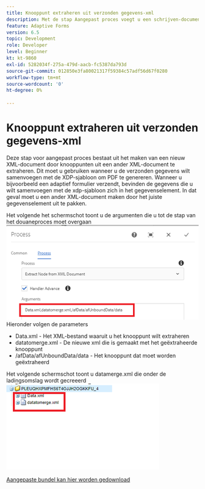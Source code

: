 ```yaml
---
title: Knooppunt extraheren uit verzonden gegevens-xml
description: Met de stap Aangepast proces voegt u een schrijven-document dat zich in de payload-map bevindt, toe aan het bestandssysteem
feature: Adaptive Forms
version: 6.5
topic: Development
role: Developer
level: Beginner
kt: kt-9860
exl-id: 5282034f-275a-479d-aacb-fc5387da793d
source-git-commit: 012850e3fa80021317f59384c57adf56d67f0280
workflow-type: tm+mt
source-wordcount: '0'
ht-degree: 0%

---
```


# Knooppunt extraheren uit verzonden gegevens-xml

Deze stap voor aangepast proces bestaat uit het maken van een nieuw XML-document door knooppunten uit een ander XML-document te extraheren. Dit moet u gebruiken wanneer u de verzonden gegevens wilt samenvoegen met de XDP-sjabloon om PDF te genereren. Wanneer u bijvoorbeeld een adaptief formulier verzendt, bevinden de gegevens die u wilt samenvoegen met de xdp-sjabloon zich in het gegevenselement. In dat geval moet u een ander XML-document maken door het juiste gegevenselement uit te pakken.

Het volgende het schermschot toont u de argumenten die u tot de stap van het douaneproces moet overgaan
![processtap](assets/create-xml-process-step.png)
Hieronder volgen de parameters
* Data.xml - Het XML-bestand waaruit u het knooppunt wilt extraheren
* datatomerge.xml - De nieuwe xml die is gemaakt met het geëxtraheerde knooppunt
* /afData/afUnboundData/data - Het knooppunt dat moet worden geëxtraheerd


Het volgende schermschot toont u datamerge.xml die onder de ladingsomslag wordt gecreeerd
![create-xml](assets/create-xml.png)

[Aangepaste bundel kan hier worden gedownload](/help/forms/assets/common-osgi-bundles/SetValueApp.core-1.0-SNAPSHOT.jar)
